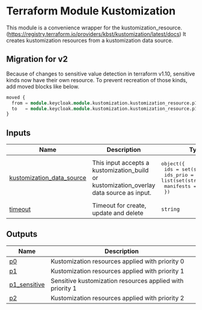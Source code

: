 # Terraform Module Kustomization

This module is a convenience wrapper for the kustomization\_resource.
(https://registry.terraform.io/providers/kbst/kustomization/latest/docs)
It creates kustomization resources from a kustomization data source.

## Migration for v2

Because of changes to sensitive value detection in terraform v1.10, sensitive kinds now have their own resource.
To prevent recreation of those kinds, add moved blocks like below.

```terraform
moved {
  from = module.keycloak.module.kustomization.kustomization_resource.p1["_/Secret/<Namespace>/<SecretName>"]
  to   = module.keycloak.module.kustomization.kustomization_resource.p1_sensitive["_/Secret/<Namespace>/<SecretName>"]
}
```

<!-- BEGIN_TF_DOCS -->


## Inputs

| Name | Description | Type | Default | Required |
|------|-------------|------|---------|:--------:|
| <a name="input_kustomization_data_source"></a> [kustomization\_data\_source](#input\_kustomization\_data\_source) | This input accepts a kustomization\_build or kustomization\_overlay data source as input. | <pre>object({<br/>    ids       = set(string)<br/>    ids_prio  = list(set(string))<br/>    manifests = map(string)<br/>  })</pre> | n/a | yes |
| <a name="input_timeout"></a> [timeout](#input\_timeout) | Timeout for create, update and delete | `string` | `"5m"` | no |

## Outputs

| Name | Description |
|------|-------------|
| <a name="output_p0"></a> [p0](#output\_p0) | Kustomization resources applied with priority 0 |
| <a name="output_p1"></a> [p1](#output\_p1) | Kustomization resources applied with priority 1 |
| <a name="output_p1_sensitive"></a> [p1\_sensitive](#output\_p1\_sensitive) | Sensitive kustomization resources applied with priority 1 |
| <a name="output_p2"></a> [p2](#output\_p2) | Kustomization resources applied with priority 2 |
<!-- END_TF_DOCS -->
